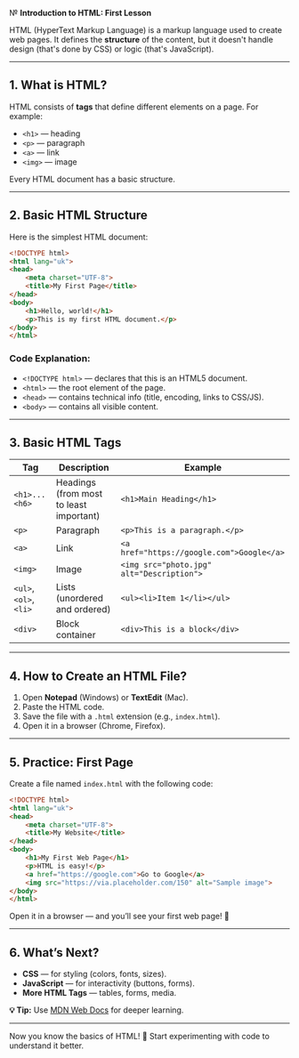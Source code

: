 № **Introduction to HTML: First Lesson**

HTML (HyperText Markup Language) is a markup language used to create web pages. It defines the **structure** of the content, but it doesn't handle design (that's done by CSS) or logic (that's JavaScript).

---

## **1. What is HTML?**
HTML consists of **tags** that define different elements on a page. For example:  
- `<h1>` — heading  
- `<p>` — paragraph  
- `<a>` — link  
- `<img>` — image  

Every HTML document has a basic structure.

---

## **2. Basic HTML Structure**  
Here is the simplest HTML document:

```html
<!DOCTYPE html>
<html lang="uk">
<head>
    <meta charset="UTF-8">
    <title>My First Page</title>
</head>
<body>
    <h1>Hello, world!</h1>
    <p>This is my first HTML document.</p>
</body>
</html>
```

### **Code Explanation:**
- `<!DOCTYPE html>` — declares that this is an HTML5 document.  
- `<html>` — the root element of the page.  
- `<head>` — contains technical info (title, encoding, links to CSS/JS).  
- `<body>` — contains all visible content.

---

## **3. Basic HTML Tags**  
| Tag | Description | Example |
|-----|-------------|---------|
| `<h1>...<h6>` | Headings (from most to least important) | `<h1>Main Heading</h1>` |
| `<p>` | Paragraph | `<p>This is a paragraph.</p>` |
| `<a>` | Link | `<a href="https://google.com">Google</a>` |
| `<img>` | Image | `<img src="photo.jpg" alt="Description">` |
| `<ul>`, `<ol>`, `<li>` | Lists (unordered and ordered) | `<ul><li>Item 1</li></ul>` |
| `<div>` | Block container | `<div>This is a block</div>` |

---

## **4. How to Create an HTML File?**  
1. Open **Notepad** (Windows) or **TextEdit** (Mac).  
2. Paste the HTML code.  
3. Save the file with a `.html` extension (e.g., `index.html`).  
4. Open it in a browser (Chrome, Firefox).

---

## **5. Practice: First Page**  
Create a file named `index.html` with the following code:

```html
<!DOCTYPE html>
<html lang="uk">
<head>
    <meta charset="UTF-8">
    <title>My Website</title>
</head>
<body>
    <h1>My First Web Page</h1>
    <p>HTML is easy!</p>
    <a href="https://google.com">Go to Google</a>
    <img src="https://via.placeholder.com/150" alt="Sample image">
</body>
</html>
```

Open it in a browser — and you’ll see your first web page! 🎉

---

## **6. What’s Next?**
- **CSS** — for styling (colors, fonts, sizes).  
- **JavaScript** — for interactivity (buttons, forms).  
- **More HTML Tags** — tables, forms, media.

**💡 Tip:** Use [MDN Web Docs](https://developer.mozilla.org/en-US/docs/Web/HTML) for deeper learning.

---

Now you know the basics of HTML! 🚀 Start experimenting with code to understand it better.
